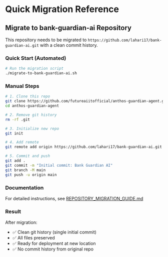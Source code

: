 # Quick Migration Reference

## Migrate to bank-guardian-ai Repository

This repository needs to be migrated to `https://github.com/lahari17/bank-guardian-ai.git` with a clean commit history.

### Quick Start (Automated)

```bash
# Run the migration script
./migrate-to-bank-guardian-ai.sh
```

### Manual Steps

```bash
# 1. Clone this repo
git clone https://github.com/futureaiitofficial/anthos-guardian-agent.git
cd anthos-guardian-agent

# 2. Remove git history
rm -rf .git

# 3. Initialize new repo
git init

# 4. Add remote
git remote add origin https://github.com/lahari17/bank-guardian-ai.git

# 5. Commit and push
git add .
git commit -m "Initial commit: Bank Guardian AI"
git branch -M main
git push -u origin main
```

### Documentation

For detailed instructions, see [REPOSITORY_MIGRATION_GUIDE.md](./REPOSITORY_MIGRATION_GUIDE.md)

### Result

After migration:
- ✅ Clean git history (single initial commit)
- ✅ All files preserved
- ✅ Ready for deployment at new location
- ✅ No commit history from original repo


